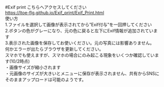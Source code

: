 #Exif print
こちらへアクセスしてください  
https://ltoe-flg.github.io/Exif_print/Exif_Print.html  
使い方  
1.ファイルを選択して画像が表示されてから”Exif付与"を一回押してください  
2.ボタンの色がグレーになり、元の色に戻ると左下にExif情報が追加されています  
3.表示された画像を保存してお使いください。元の写真には影響ありません。  
何かエラーが出たらブラウザを更新してください。  
スマホでも使えますが、スマホの場合にのみ起こる現象をいくつか確認しています(10/2時点)  
・画像サイズが縮小されます  
・元画像のサイズが大きいとメニューに保存が表示されません、共有からSNSにそのままアップロードは可能のようです。  
